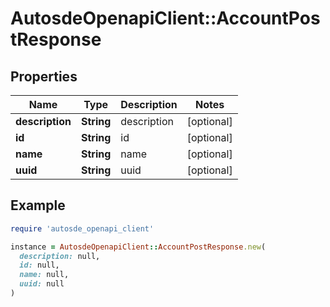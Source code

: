 # AutosdeOpenapiClient::AccountPostResponse

## Properties

| Name | Type | Description | Notes |
| ---- | ---- | ----------- | ----- |
| **description** | **String** | description | [optional] |
| **id** | **String** | id | [optional] |
| **name** | **String** | name | [optional] |
| **uuid** | **String** | uuid | [optional] |

## Example

```ruby
require 'autosde_openapi_client'

instance = AutosdeOpenapiClient::AccountPostResponse.new(
  description: null,
  id: null,
  name: null,
  uuid: null
)
```


